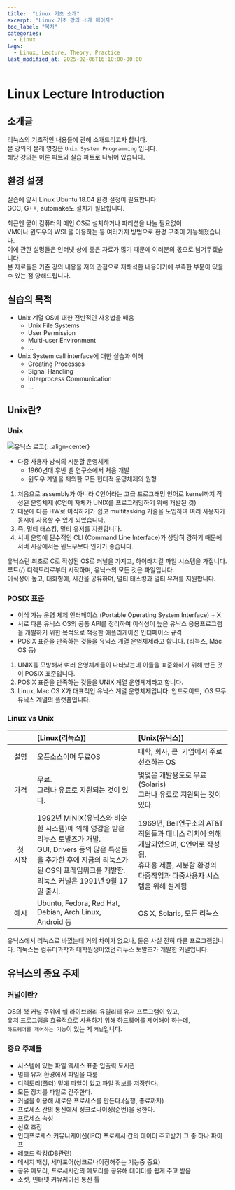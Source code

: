 ```yaml
---
title:  "Linux 기초 소개"
excerpt: "Linux 기초 강의 소개 페이지"
toc_label: "목차"
categories:
  - Linux
tags:
  - Linux, Lecture, Theory, Practice
last_modified_at: 2025-02-06T16:10:00-00:00
---
```


# Linux Lecture Introduction

## 소개글
리눅스의 기초적인 내용들에 관해 소개드리고자 합니다.  
본 강의의 본래 명칭은 `Unix System Programming` 입니다.  
해당 강의는 이론 파트와 실습 파트로 나뉘어 있습니다.

## 환경 설정
실습에 앞서 Linux Ubuntu 18.04 환경 설정이 필요합니다.  
GCC, G++, automake도 설치가 필요합니다.

최근엔 굳이 컴퓨터의 메인 OS로 설치하거나 파티션을 나눌 필요없이  
VM이나 윈도우의 WSL을 이용하는 등 여러가지 방법으로 환경 구축이 가능해졌습니다.  
이에 관한 설명들은 인터넷 상에 좋은 자료가 많기 때문에 여러분의 몫으로 남겨두겠습니다.  
본 자료들은 기존 강의 내용을 저의 관점으로 재해석한 내용이기에 부족한 부분이 있을 수 있는 점 양해드립니다.

## 실습의 목적
- Unix 계열 OS에 대한 전반적인 사용법을 배움
  - Unix File Systems
  - User Permission
  - Multi-user Environment
  - …
- Unix System call interface에 대한 실습과 이해
  - Creating Processes
  - Signal Handling
  - Interprocess Communication
  - …

## Unix란?
### Unix
![유닉스 로고](https://ji-hun-park.github.io/assets/images/그림01.jpg "유닉스 로고"){: .align-center}

* 다중 사용자 방식의 시분할 운영체제
  * 1960년대 후반 벨 연구소에서 처음 개발
  * 윈도우 계열을 제외한 모든 현대적 운영체제의 원형

1. 처음으로 assembly가 아니라 C언어라는 고급 프로그래밍 언어로 kernel까지 작성된 운영체제 (C언어 자체가 UNIX를 프로그래밍하기 위해 개발된 것)
2. 때문에 다른 HW로 이식하기가 쉽고 multitasking 기술을 도입하여 여러 사용자가 동시에 사용할 수 있게 되었습니다.
3. 즉, 멀티 태스킹, 멀티 유저를 지원합니다.
4. 서버 운영에 필수적인 CLI (Command Line Interface)가 상당히 강하기 때문에 서버 시장에서는 윈도우보다 인기가 좋습니다.

유닉스란 최초로 C로 작성된 OS로 커널을 가지고, 하이라치컬 파일 시스템을 가집니다.  
루트(/) 디렉토리로부터 시작하며, 유닉스의 모든 것은 파일입니다.  
이식성이 높고, 대화형에, 시간을 공유하며, 멀티 태스킹과 멀티 유저를 지원합니다.

### POSIX 표준

+ 이식 가능 운영 체제 인터페이스 (Portable Operating System Interface) + X
+ 서로 다른 유닉스 OS의 공통 API를 정리하여 이식성이 높은 유닉스 응용프로그램을 개발하기 위한 목적으로 책정한 애플리케이션 인터페이스 규격
+ POSIX 표준을 만족하는 것들을 유닉스 계열 운영체제라고 합니다. (리눅스, Mac OS 등)

1. UNIX를 모방해서 여러 운영체제들이 나타났는데 이들을 표준화하기 위해 만든 것이 POSIX 표준입니다.
2. POSIX 표준을 만족하는 것들을 UNIX 계열 운영체제라고 합니다.
3. Linux, Mac OS X가 대표적인 유닉스 계열 운영체제입니다. 안드로이드, iOS 모두 유닉스 계열의 플랫폼입니다.

### Linux vs Unix

| &nbsp;&ensp;&emsp;&emsp; | \[Linux(리눅스)\] | \[Unix(유닉스)\] |
|:---:|:---|:---|
| 설명 | 오픈소스이며 무료OS | 대학, 회사, 큰  기업에서 주로 선호하는 OS |
| 가격 | 무료.<br>그러나 유료로 지원되는 것이 있다. | 몇몇은 개발용도로 무료(Solaris)<br>그러나 유료로 지원되는 것이 있다. |
| 첫<br>시작 | 1992년 MINIX(유닉스와 비슷한 시스템)에 의해 영감을 받은 리누스 토발즈가 개발.<br>GUI, Drivers 등의 많은 특성들을 추가한 후에 지금의 리눅스가 된 OS의 프레임워크를 개발함.<br>리눅스 커널은 1991년 9월 17일 출시. | 1969년, Bell연구소의 AT&T직원들과 데니스 리치에 의해 개발되었으며, C언어로 작성됨.<br>휴대용 제품, 시분할 환경의 다중작업과 다중사용자 시스템을 위해 설계됨 |
| 예시 | Ubuntu, Fedora, Red Hat, Debian, Arch Linux, Android 등 | OS X, Solaris, 모든 리눅스 |

유닉스에서 리눅스로 바꼈는데 거의 차이가 없으나, 둘은 사실 전혀 다른 프로그램입니다.
리눅스는 컴퓨터과학과 대학원생이었던 리누스 토발즈가 개발한 커널입니다.

## 유닉스의 중요 주제
### 커널이란?
OS의 핵 커널 주위에 쉘 라이브러리 유틸리티 유저 프로그램이 있고,  
유저 프로그램을 효율적으로 사용하기 위해 하드웨어를 제어해야 하는데,  
`하드웨어를 제어하는 기능`이 있는 게 `커널`입니다.

### 중요 주제들
- 시스템에 있는 파일 엑세스 표준 입출력 도서관
- 멀티 유저 환경에서 파일을 다룸
- 디렉토리(폴더) 밑에 파일이 있고 파일 정보를 저장한다.
- 모든 장치를 파일로 간주한다.
- 커널을 이용해 새로운 프로세스를 만든다.(실행, 종료까지)
- 프로세스 간의 통신에서 싱크로나이징(순번)을 정한다.
- 프로세스 속성
- 신호 조정
- 인터프로세스 커뮤니케이션(IPC) 프로세서 간의 데이터 주고받기 그 중 하나 파이프
- 레코드 락킹(DB관련)
- 메시지 패싱, 세마포어(싱크로나이징해주는 기능중 중요)
- 공유 메모리, 프로세서간의 메모리를 공유해 데이터를 쉽게 주고 받음
- 소켓, 인터넷 커뮤케이션 통신 툴
